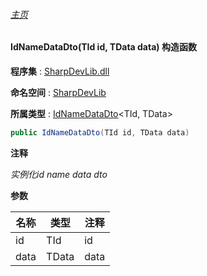 ###### [主页](./Index.md "主页")

#### IdNameDataDto(TId id, TData data) 构造函数

**程序集** : [SharpDevLib.dll](./SharpDevLib.assembly.md "SharpDevLib.dll")

**命名空间** : [SharpDevLib](./SharpDevLib.namespace.md "SharpDevLib")

**所属类型** : [IdNameDataDto](./SharpDevLib.IdNameDataDto.2.md "IdNameDataDto")\<TId, TData\>

``` csharp
public IdNameDataDto(TId id, TData data)
```
**注释**

*实例化id name data dto*


**参数**

|名称|类型|注释|
|---|---|---|
|id|TId|id|
|data|TData|data|


